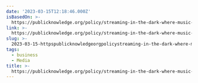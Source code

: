 ```yaml
---
date: '2023-03-15T12:18:46.000Z'
isBasedOn: >-
  https://publicknowledge.org/policy/streaming-in-the-dark-where-music-listeners-money-goes-and-doesnt/
link: >-
  https://publicknowledge.org/policy/streaming-in-the-dark-where-music-listeners-money-goes-and-doesnt/
slug: >-
  2023-03-15-httpspublicknowledgeorgpolicystreaming-in-the-dark-where-music-listeners-money-goes-and-doesnt
tags:
  - business
  - Media
title: >-
  https://publicknowledge.org/policy/streaming-in-the-dark-where-music-listeners-money-goes-and-doesnt/
---
```


